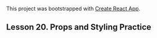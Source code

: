 This project was bootstrapped with [Create React App](https://github.com/facebook/create-react-app).

## Lesson 20. Props and Styling Practice
